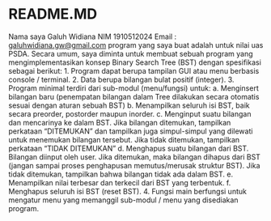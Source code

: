 # README.MD
Nama saya Galuh Widiana NIM 1910512024 Email : galuhwidiana.gw@gmail.com program yang saya buat adalah untuk nilai uas PSDA. Secara umum, saya diminta untuk membuat sebuah program yang mengimplementasikan konsep Binary Search Tree (BST) dengan spesifikasi sebagai berikut: 1. Program dapat berupa tampilan GUI atau menu berbasis console / terminal. 2. Data berupa bilangan bulat positif (integer). 3. Program minimal terdiri dari sub-modul (menu/fungsi) untuk: a. Menginsert bilangan baru (penempatan bilangan dalam Tree dilakukan secara otomatis sesuai dengan aturan sebuah BST) b. Menampilkan seluruh isi BST, baik secara preorder, postorder maupun inorder. c. Menginput suatu bilangan dan mencarinya ke dalam BST. Jika bilangan ditemukan, tampilkan perkataan “DITEMUKAN” dan tampilkan juga simpul-simpul yang dilewati untuk menemukan bilangan tersebut. Jika tidak ditemukan, tampilkan perkataan “TIDAK DITEMUKAN” d. Menghapus suatu bilangan dari BST. Bilangan diinput oleh user. Jika ditemukan, maka bilangan dihapus dari BST (jangan sampai proses penghapusan memutus/merusak struktur BST). Jika tidak ditemukan, tampilkan bahwa bilangan tidak ada dalam BST. e. Menampilkan nilai terbesar dan terkecil dari BST yang terbentuk. f. Menghapus seluruh isi BST (reset BST). 4. Fungsi main berfungsi untuk mengatur menu yang memanggil sub-modul / menu yang disediakan program.
